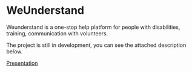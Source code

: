 # WeUnderstand
Weunderstand is a one-stop help platform for people with disabilities, training, communication with volunteers.

The project is still in development, you can see the attached description below.

<a target="_blank" href="https://docs.google.com/viewer?url=https://github.com/hovmikayelyan/WeUnderstand/edit/main/iunderstand.pdf">  Presentation </a>
